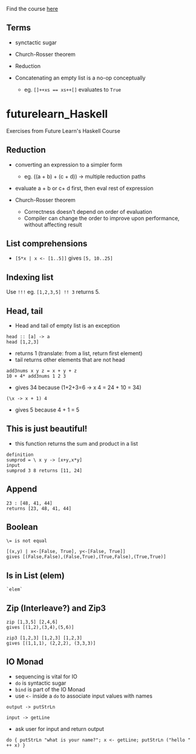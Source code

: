 Find the course [here](https://www.futurelearn.com/courses/functional-programming-haskell/)

## Terms

- synctactic sugar 
- Church-Rosser theorem
- Reduction

- Concatenating an empty list is a no-op conceptually
  - eg. ```[]++xs == xs++[]``` evaluates to ```True```

# futurelearn_Haskell
Exercises from Future Learn's Haskell Course

## Reduction

- converting an expression to a simpler form 

  - eg. ((a + b) + (c + d)) -> multiple reduction paths
  
- evaluate a + b or c+ d first, then eval rest of expression


- Church-Rosser theorem
  - Correctness doesn't depend on order of evaluation
  - Compiler can change the order to improve upon performance, without affecting result


## List comprehensions 

- ```[5*x | x <- [1..5]]``` gives ```[5, 10..25]```

## Indexing list

Use ```!!!```
eg. ```[1,2,3,5] !! 3``` returns 5.


## Head, tail

- Head and tail of empty list is an exception 

```
head :: [a] -> a 
head [1,2,3]
```
- returns 1 (translate: from a list, return first element)
- tail returns other elements that are not head

```
add3nums x y z = x + y + z 
10 + 4* add3nums 1 2 3
```
- gives 34 because (1+2+3=6 -> x 4 = 24 + 10 = 34)

```
(\x -> x + 1) 4
```
- gives 5 because 4 + 1 = 5

## This is just beautiful!

- this function returns the sum and product in a list

```
definition
sumprod = \ x y -> [x+y,x*y] 
input 
sumprod 3 8 returns [11, 24]
```

## Append

```
23 : [48, 41, 44]
returns [23, 48, 41, 44]
```

## Boolean

```
\= is not equal
```

```
[(x,y) | x<-[False, True], y<-[False, True]]
gives [(False,False),(False,True),(True,False),(True,True)]
```

## Is in List (elem)

``` `elem` ```

## Zip (Interleave?) and Zip3

```
zip [1,3,5] [2,4,6]
gives [(1,2),(3,4),(5,6)]
```

```
zip3 [1,2,3] [1,2,3] [1,2,3]
gives [(1,1,1), (2,2,2), (3,3,3)]
```

## IO Monad

- sequencing is vital for IO
- ```do``` is syntactic sugar
- ```bind``` is part of the IO Monad
- use ```<-``` inside a ```do``` to associate input values with names

```
output -> putStrLn
```

```
input -> getLine
```

- ask user for input and return output

```
do { putStrLn "what is your name?"; x <- getLine; putStrLn ("hello " ++ x) }
```


